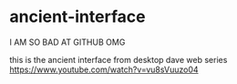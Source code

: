 # ancient-interface
I AM SO BAD AT GITHUB OMG

this is the ancient interface from desktop dave web series 
https://www.youtube.com/watch?v=vu8sVuuzo04
